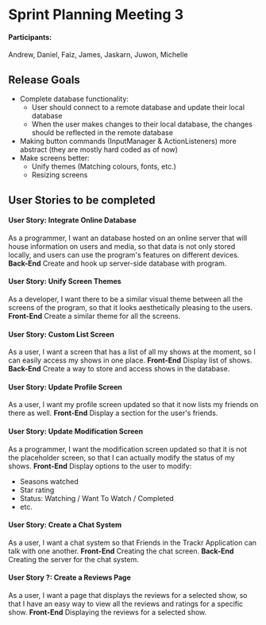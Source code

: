 ﻿# Sprint Planning Meeting 3
#### Participants: 
Andrew, Daniel, Faiz, James, Jaskarn, Juwon, Michelle

## Release Goals
- Complete database functionality:
	- User should connect to a remote database and update their local database
	- When the user makes changes to their local database, the changes should be reflected in the remote database
- Making button commands (InputManager & ActionListeners) more abstract (they are mostly hard coded as of now)
- Make screens better:
	- Unify themes (Matching colours, fonts, etc.)
	- Resizing screens

## User Stories to be completed

#### User Story: Integrate Online Database
As a programmer, I want an database hosted on an online server that will house information on users and media, so that data is not only stored locally, and users can use the program's features on different devices.
**Back-End**
Create and hook up server-side database with program.

#### User Story: Unify Screen Themes
As a developer, I want there to be a similar visual theme between all the screens of the program, so that it looks aesthetically pleasing to the users.
**Front-End**
Create a similar theme for all the screens.

#### User Story: Custom List Screen
As a user, I want a screen that has a list of all my shows at the moment, so I can easily access my shows in one place.
**Front-End**
Display list of shows.
**Back-End**
Create a way to store and access shows in the database.

#### User Story: Update Profile Screen
As a user, I want my profile screen updated so that it now lists my friends on there as well.
**Front-End**
Display a section for the user's friends.

#### User Story: Update Modification Screen
As a programmer, I want the modification screen updated so that it is not the placeholder screen, so that I can actually modify the status of my shows.
**Front-End**
Display options to the user to modify:
-	Seasons watched
-	Star rating
-	Status: Watching / Want To Watch / Completed
-	etc.

#### User Story: Create a Chat System
As a user, I want a chat system so that Friends in the Trackr Application can talk with one another.
**Front-End**
Creating the chat screen.
**Back-End**
Creating the server for the chat system.

#### User Story ?: Create a Reviews Page
As a user, I want a page that displays the reviews for a selected show, so that I have an easy way to view all the reviews and ratings for a specific show.
**Front-End**
Displaying the reviews for a selected show.
